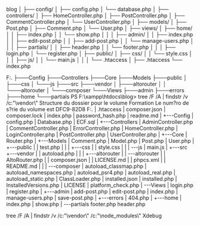 blog
│
├── config/
│   ├── config.php
│   └── database.php
│
├── controllers/
│   ├── HomeController.php
│   ├── PostController.php
│   ├── CommentController.php
│   └── UserController.php
│
├── models/
│   ├── Post.php
│   ├── Comment.php
│   └── User.php
│
├── views/
│   ├── home/
│   │   ├── index.php
│   │   └── show.php
│   │
│   ├── admin/
│   │   ├── index.php
│   │   ├── edit-post.php
│   │   ├── add-post.php
│   │   └── manage-users.php
│   │
│   ├── partials/
│   │   ├── header.php
│   │   └── footer.php
│   │
│   ├── login.php
│   └── register.php
│
├── public/
│   ├── css/
│   │   └── style.css
│   │
│   ├── js/
│   │   └── main.js
│   │
│   └── .htaccess
│
├── .htaccess
└── index.php

F:.
├───Config
├───Controllers
├───Core
├───Models
├───public
│   ├───css
│   └───js
├───src
├───vendor
│   ├───altorouter
│   │   └───altorouter
│   └───composer
└───Views
    ├───admin
    ├───errors
    ├───home
    └───partials
PS F:\xampp\htdocs\blog> tree /F /A | findstr /v /c:"\\vendor\\"
Structure du dossier pour le volume Formation
Le num?ro de s?rie du volume est DFC9-82D8
F:.
|   .htaccess
|   composer.json
|   composer.lock
|   index.php
|   password_hash.php
|   readme.md
|
+---Config
|       config.php
|       Database.php
|       ECF.sql
|
+---Controllers
|       AdminController.php
|       CommentController.php
|       ErrorController.php
|       HomeController.php
|       LoginController.php
|       PostController.php
|       UserController.php
|
+---Core
|       Router.php
|
+---Models
|       Comment.php
|       Model.php
|       Post.php
|       User.php
|
+---public
|   |   test.php
|   |
|   +---css
|   |       style.css
|   |
|   \---js
|           main.js
|
+---src
+---vendor
|   |   autoload.php
|   |
|   +---altorouter
|   |   \---altorouter
|   |           AltoRouter.php
|   |           composer.json
|   |           LICENSE.md
|   |           phpcs.xml
|   |           README.md
|   |
|   \---composer
|           autoload_classmap.php
|           autoload_namespaces.php
|           autoload_psr4.php
|           autoload_real.php
|           autoload_static.php
|           ClassLoader.php
|           installed.json
|           installed.php
|           InstalledVersions.php
|           LICENSE
|           platform_check.php
|
\---Views
    |   login.php
    |   register.php
    |
    +---admin
    |       add-post.php
    |       edit-post.php
    |       index.php
    |       manage-users.php
    |       save-post.php
    |
    +---errors
    |       404.php
    |
    +---home
    |       index.php
    |       show.php
    |
    \---partials
            footer.php
            header.php


tree /F /A | findstr /v /c:"\\vendor\\" /c:"\\node_modules\\"
 Xdebug